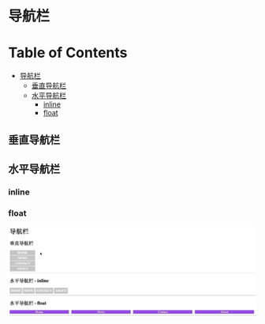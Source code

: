 # 导航栏

Table of Contents
=================

   * [导航栏](#导航栏)
      * [垂直导航栏](#垂直导航栏)
      * [水平导航栏](#水平导航栏)
         * [inline](#inline)
         * [float](#float)
         
         

## 垂直导航栏

## 水平导航栏

### inline

### float

![navigator](ScreenShots/navigator.gif)